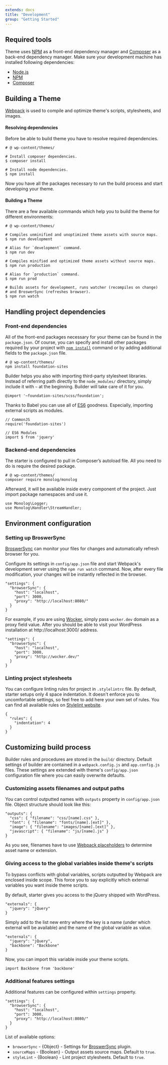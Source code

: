```yaml
---
extends: docs
title: "Development"
group: "Getting Started"
---
```


## Required tools

Theme uses [NPM](//www.npmjs.com/) as a front-end dependency manager and [Composer](//getcomposer.org/) as a back-end dependency manager. Make sure your development machine has installed following dependencies:

- [Node.js](//nodejs.org/)
- [NPM](//www.npmjs.com/)
- [Composer](//getcomposer.org/)

## Building a Theme

[Webpack](https://webpack.js.org/) is used to compile and optimize theme's scripts, stylesheets, and images.

#### Resolving dependencies

Before be able to build theme you have to resolve required dependencies.

<pre class="pre pre--dark"><code class="language-bash"># @ wp-content/themes/<theme-name>

# Install composer dependencies.
$ composer install

# Install node dependencies.
$ npm install</code></pre>

Now you have all the packages necessary to run the build process and start developing your theme.

#### Building a Theme

There are a few available commands which help you to build the theme for different environments:

<pre class="pre pre--dark"><code class="language-bash"># @ wp-content/themes/<theme-name>

# Compiles unminified and unoptimized theme assets with source maps.
$ npm run development

# Alias for `development` command.
$ npm run dev

# Compiles minified and optimized theme assets without source maps.
$ npm run production

# Alias for `production` command.
$ npm run prod

# Builds assets for development, runs watcher (recompiles on change)
# and BroswerSync (refreshes browser).
$ npm run watch</code></pre>

## Handling project dependencies

### Front-end dependencies

All of the front-end packages necessary for your theme can be found in the `package.json`. Of course, you can specify and install other packages required by your project with [`npm install`](https://docs.npmjs.com/cli/install) command or by adding additional fields to the `package.json` file.

<pre class="pre pre--dark"><code class="language-bash"># @ wp-content/themes/<theme-name>
npm install foundation-sites</code></pre>

Builder helps you also with importing third-party stylesheet libraries. Instead of referring path directly to the `node_modules/` directory, simply include it with `~` at the beginning. Builder will take care of it for you.

<pre class="pre"><code class="language-scss">@import '~foundation-sites/scss/foundation';</code></pre>

Thanks to Babel you can use all of [ES6](https://babeljs.io/learn-es2015/) goodness. Especially, importing external scripts as modules.

<pre class="pre"><code class="language-javascript">// CommonJS
require('foundation-sites')

// ES6 Modules
import $ from 'jquery'</code></pre>

### Backend-end dependencies

The starter is configured to pull in Composer’s autoload file. All you need to do is require the desired package.

<pre class="pre pre--dark"><code class="language-bash"># @ wp-content/themes/<theme-name>
composer require monolog/monolog</code></pre>

Afterward, it will be available inside every component of the project. Just import package namespaces and use it.

<pre class="pre"><code class="language-php">use Monolog\Logger;
use Monolog\Handler\StreamHandler;</code></pre>

## Environment configuration

### Setting up BroswerSync

[BroswerSync](//browsersync.io/) can monitor your files for changes and automatically refresh browser for you.

Configure its settings in `config/app.json` file and start Webpack's development server using the `npm run watch` command. Now, after every file modification, your changes will be instantly reflected in the browser.

<pre class="pre"><code class="language-json">"settings": {
  "browserSync": {
    "host": "localhost",
    "port": 3000,
    "proxy": "http://localhost:8080/"
  }
}</code></pre>

For example, if you are using [Wocker](//wckr.github.io/), simply pass `wocker.dev` domain as a proxy field value. After you should be able to visit your WordPress installation at http://localhost:3000/ address.

<pre class="pre"><code class="language-json">"settings": {
  "browserSync": {
    "host": "localhost",
    "port": 3000,
    "proxy": "http://wocker.dev/"
  }
}</code></pre>

### Linting project stylesheets

You can configure linting rules for project in `.stylelintrc` file. By default, starter setups only 4 space indentation. It doesn't enforce you to uncomfortable settings, so feel free to add here your own set of rules. You can find all available rules on [Stylelint website](https://stylelint.io/user-guide/rules/).

<pre class="pre"><code class="language-json">{
  "rules": {
    "indentation": 4
  }
}</code></pre>

## Customizing build process

Builder rules and procedures are stored in the `build/` directory. Default settings of builder are contained in a `webpack.config.js` and `app.config.js` files. These settings are extended with theme's `config/app.json` configuration file where you can easily overwrite defaults.

### Customizing assets filenames and output paths

You can control outputted names with `outputs` property in `config/app.json` file. Object structure should look like this:

<pre class="pre"><code class="language-json">"outputs": {
  "css": { "filename": "css/[name].css" },
  "font": { "filename": "fonts/[name].[ext]" },
  "image": { "filename": "images/[name].[ext]" },
  "javascript": { "filename": "js/[name].js" }
}</code></pre>

As you see, filenames have to use [Webpack placeholders](https://webpack.js.org/configuration/output/#output-filename) to determine asset name or extension.

### Giving access to the global variables inside theme's scripts

To bypass conflicts with global variables, scripts outputted by Webpack are enclosed inside scope. This force you to say explicitly which external variables you want inside theme scripts.

By default, starter gives you access to the jQuery shipped with WordPress.

<pre class="pre"><code class="language-json">"externals": {
  "jquery": "jQuery"
}</code></pre>

Simply add to the list new entry where the key is a name (under which external will be available) and the name of the global variable as value.

<pre class="pre"><code class="language-json">"externals": {
  "jquery": "jQuery",
  "backbone": "Backbone"
}</code></pre>

Now, you can import this variable inside your theme scripts.

<pre class="pre"><code class="language-javascript">import Backbone from 'backbone'</code></pre>

### Additional features settings

Additional features can be configured within `settings` property.

<pre class="pre"><code class="language-json">"settings": {
  "browserSync": {
    "host": "localhost",
    "port": 3000,
    "proxy": "http://localhost:8080/"
  }
}</code></pre>

List of available options:

- `browserSync` - {Object} - Settings for [BroswerSync](//github.com/Va1/browser-sync-webpack-plugin) plugin.
- `sourceMaps` - {Boolean} - Output assets source maps. Default to `true`.
- `styleLint` - {Boolean} - Lint project stylesheets. Default to `true`.
